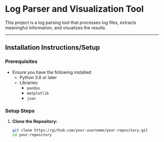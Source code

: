 # Log Parser and Visualization Tool

This project is a log parsing tool that processes log files, extracts meaningful information, and visualizes the results. 

---

## **Installation Instructions/Setup**

### **Prerequisites**
- Ensure you have the following installed:
  - Python 3.8 or later
  - Libraries:
    - `pandas`
    - `matplotlib`
    - `json`

### **Setup Steps**
1. **Clone the Repository:**
   ```bash
   git clone https://github.com/your-username/your-repository.git
   cd your-repository
